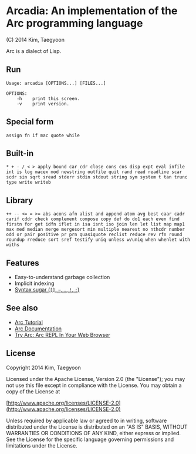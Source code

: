 # Arcadia: An implementation of the Arc programming language #

(C) 2014 Kim, Taegyoon

Arc is a dialect of Lisp.

## Run
```
Usage: arcadia [OPTIONS...] [FILES...]

OPTIONS:
    -h    print this screen.
    -v    print version.
```

## Special form
`assign fn if mac quote while`

## Built-in
`* + - / < > apply bound car cdr close cons cos disp expt eval infile int is log macex mod newstring outfile quit rand read readline scar scdr sin sqrt sread stderr stdin stdout string sym system t tan trunc type write writeb`

## Library
`++ -- <= = >= abs acons afn alist and append atom avg best caar cadr carif cddr check complement compose copy def do do1 each even find firstn for get idfn iflet in isa isnt iso join len let list map map1 max med median merge mergesort min multiple nearest no nthcdr number odd or pair positive pr prn quasiquote reclist reduce rev rfn round roundup rreduce sort sref testify uniq unless w/uniq when whenlet with withs`

## Features
* Easy-to-understand garbage collection
* Implicit indexing
* [Syntax sugar (`[]`, `~`, `.`, `!`, `:`)](http://arclanguage.github.io/ref/evaluation.html)

## See also
* [Arc Tutorial](http://old.ycombinator.com/arc/tut.txt)
* [Arc Documentation](http://arclanguage.github.io/ref/index.html)
* [Try Arc: Arc REPL In Your Web Browser](http://tryarc.org/)

## License ##

   Copyright 2014 Kim, Taegyoon

   Licensed under the Apache License, Version 2.0 (the "License");
   you may not use this file except in compliance with the License.
   You may obtain a copy of the License at

   [http://www.apache.org/licenses/LICENSE-2.0](http://www.apache.org/licenses/LICENSE-2.0)

   Unless required by applicable law or agreed to in writing, software
   distributed under the License is distributed on an "AS IS" BASIS,
   WITHOUT WARRANTIES OR CONDITIONS OF ANY KIND, either express or implied.
   See the License for the specific language governing permissions and
   limitations under the License.
